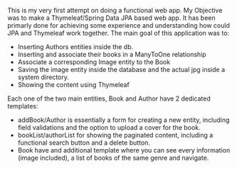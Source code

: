 This is my very first attempt on doing a functional web app.
My Objective was to make a Thymeleaf/Spring Data JPA based web app.
It has been primarly done for achieving some experience and understanding how could JPA and Thymeleaf work together.
The main goal of this application was to:

- Inserting Authors entities inside the db.
- Inserting and associate their books in a ManyToOne relationship
- Associate a corresponding Image entity to the Book
- Saving the image entity inside the database and the actual jpg inside a system directory.
- Showing the content using Thymeleaf

Each one of the two main entities, Book and Author have 2 dedicated templates:

- addBook/Author is essentially a form for creating a new entity, including field validations and the option to upload a cover for the book.
- bookList/authorList for showing the paginated content, including a functional search button and a delete button.
- Book have and additional template where you can see every information (image included), a list of books of the same genre and navigate.

